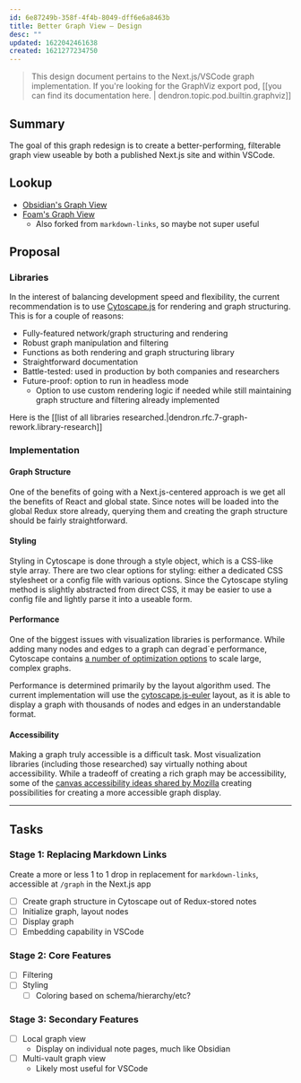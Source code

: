 ```yaml
---
id: 6e87249b-358f-4f4b-8049-dff6e6a8463b
title: Better Graph View – Design
desc: ""
updated: 1622042461638
created: 1621277234750
---
```


> This design document pertains to the Next.js/VSCode graph implementation. If you're looking for the GraphViz export pod, [[you can find its documentation here. | dendron.topic.pod.builtin.graphviz]]

## Summary

<!-- High level overview of solution -->

The goal of this graph redesign is to create a better-performing, filterable graph view useable by both a published Next.js site and within VSCode.

## Lookup

<!-- Research and similar projects -->

-   [Obsidian's Graph View](https://help.obsidian.md/Plugins/Graph+view)
-   [Foam's Graph View](https://github.com/foambubble/markdown-links)
    -   Also forked from `markdown-links`, so maybe not super useful

## Proposal

### Libraries

In the interest of balancing development speed and flexibility, the current recommendation is to use [Cytoscape.js](https://js.cytoscape.org/) for rendering and graph structuring. This is for a couple of reasons:

-   Fully-featured network/graph structuring and rendering
-   Robust graph manipulation and filtering
-   Functions as both rendering and graph structuring library
-   Straightforward documentation
-   Battle-tested: used in production by both companies and researchers
-   Future-proof: option to run in headless mode
    -   Option to use custom rendering logic if needed while still maintaining graph structure and filtering already implemented

Here is the [[list of all libraries researched.|dendron.rfc.7-graph-rework.library-research]]

### Implementation

#### Graph Structure

One of the benefits of going with a Next.js-centered approach is we get all the benefits of React and global state. Since notes will be loaded into the global Redux store already, querying them and creating the graph structure should be fairly straightforward.

#### Styling

Styling in Cytoscape is done through a style object, which is a CSS-like style array. There are two clear options for styling: either a dedicated CSS stylesheet or a config file with various options. Since the Cytoscape styling method is slightly abstracted from direct CSS, it may be easier to use a config file and lightly parse it into a useable form.

#### Performance

One of the biggest issues with visualization libraries is performance. While adding many nodes and edges to a graph can degrad`e performance, Cytoscape contains [a number of optimization options](https://js.cytoscape.org/#performance/optimisations) to scale large, complex graphs.

Performance is determined primarily by the layout algorithm used. The current implementation will use the [cytoscape.js-euler](https://github.com/cytoscape/cytoscape.js-euler) layout, as it is able to display a graph with thousands of nodes and edges in an understandable format.

#### Accessibility

Making a graph truly accessible is a difficult task. Most visualization libraries (including those researched) say virtually nothing about accessibility. While a tradeoff of creating a rich graph may be accessibility, some of the [canvas accessibility ideas shared by Mozilla](https://developer.mozilla.org/en-US/docs/Web/API/Canvas_API/Tutorial/Hit_regions_and_accessibility) creating possibilities for creating a more accessible graph display.

---

## Tasks

<!-- Tasks that need to be done -->

### Stage 1: Replacing Markdown Links

Create a more or less 1 to 1 drop in replacement for `markdown-links`, accessible at `/graph` in the Next.js app

-   [ ] Create graph structure in Cytoscape out of Redux-stored notes
-   [ ] Initialize graph, layout nodes
-   [ ] Display graph
-   [ ] Embedding capability in VSCode

### Stage 2: Core Features

-   [ ] Filtering
-   [ ] Styling
    -   [ ] Coloring based on schema/hierarchy/etc?

### Stage 3: Secondary Features

-   [ ] Local graph view
    -   Display on individual note pages, much like Obsidian
-   [ ] Multi-vault graph view
    -   Likely most useful for VSCode

